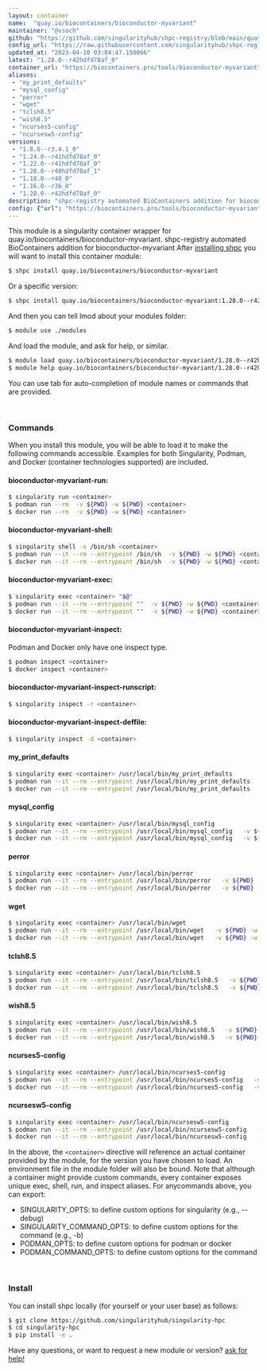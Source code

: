 ```yaml
---
layout: container
name:  "quay.io/biocontainers/bioconductor-myvariant"
maintainer: "@vsoch"
github: "https://github.com/singularityhub/shpc-registry/blob/main/quay.io/biocontainers/bioconductor-myvariant/container.yaml"
config_url: "https://raw.githubusercontent.com/singularityhub/shpc-registry/main/quay.io/biocontainers/bioconductor-myvariant/container.yaml"
updated_at: "2023-04-10 03:04:47.150066"
latest: "1.28.0--r42hdfd78af_0"
container_url: "https://biocontainers.pro/tools/bioconductor-myvariant"
aliases:
 - "my_print_defaults"
 - "mysql_config"
 - "perror"
 - "wget"
 - "tclsh8.5"
 - "wish8.5"
 - "ncurses5-config"
 - "ncursesw5-config"
versions:
 - "1.8.0--r3.4.1_0"
 - "1.24.0--r41hdfd78af_0"
 - "1.22.0--r41hdfd78af_0"
 - "1.20.0--r40hdfd78af_1"
 - "1.18.0--r40_0"
 - "1.16.0--r36_0"
 - "1.28.0--r42hdfd78af_0"
description: "shpc-registry automated BioContainers addition for bioconductor-myvariant"
config: {"url": "https://biocontainers.pro/tools/bioconductor-myvariant", "maintainer": "@vsoch", "description": "shpc-registry automated BioContainers addition for bioconductor-myvariant", "latest": {"1.28.0--r42hdfd78af_0": "sha256:6bc6e0abae88119b6398842301c091ccd3f5f78bba28c4530697e667e137ce76"}, "tags": {"1.8.0--r3.4.1_0": "sha256:d083d1722e20e9b7b59a2658c32b35fea33bd15b9f56317386b5a72628109911", "1.24.0--r41hdfd78af_0": "sha256:ad6c91abcc66a58e6d9b0ec0e3606003313ad6ba578c7040e1ae3e4a6f81f0aa", "1.22.0--r41hdfd78af_0": "sha256:cef21736e773811829bd9635c5dc739d5b4e88aecd3b73d924dd0a5f78983ef1", "1.20.0--r40hdfd78af_1": "sha256:c34f2e1992b985de636f7f5260e0f497fa983c6733c6b010eb41a154b1d6e380", "1.18.0--r40_0": "sha256:2f89b03fe90bfd5337410c464c614d2c332256dad13d71946387d06a4af8c467", "1.16.0--r36_0": "sha256:e9c99b01585855aa40e22556e1fcb441d3d97205069877c4e755a0fc101c7c61", "1.28.0--r42hdfd78af_0": "sha256:6bc6e0abae88119b6398842301c091ccd3f5f78bba28c4530697e667e137ce76"}, "docker": "quay.io/biocontainers/bioconductor-myvariant", "aliases": {"my_print_defaults": "/usr/local/bin/my_print_defaults", "mysql_config": "/usr/local/bin/mysql_config", "perror": "/usr/local/bin/perror", "wget": "/usr/local/bin/wget", "tclsh8.5": "/usr/local/bin/tclsh8.5", "wish8.5": "/usr/local/bin/wish8.5", "ncurses5-config": "/usr/local/bin/ncurses5-config", "ncursesw5-config": "/usr/local/bin/ncursesw5-config"}}
---
```


This module is a singularity container wrapper for quay.io/biocontainers/bioconductor-myvariant.
shpc-registry automated BioContainers addition for bioconductor-myvariant
After [installing shpc](#install) you will want to install this container module:


```bash
$ shpc install quay.io/biocontainers/bioconductor-myvariant
```

Or a specific version:

```bash
$ shpc install quay.io/biocontainers/bioconductor-myvariant:1.28.0--r42hdfd78af_0
```

And then you can tell lmod about your modules folder:

```bash
$ module use ./modules
```

And load the module, and ask for help, or similar.

```bash
$ module load quay.io/biocontainers/bioconductor-myvariant/1.28.0--r42hdfd78af_0
$ module help quay.io/biocontainers/bioconductor-myvariant/1.28.0--r42hdfd78af_0
```

You can use tab for auto-completion of module names or commands that are provided.

<br>

### Commands

When you install this module, you will be able to load it to make the following commands accessible.
Examples for both Singularity, Podman, and Docker (container technologies supported) are included.

#### bioconductor-myvariant-run:

```bash
$ singularity run <container>
$ podman run --rm  -v ${PWD} -w ${PWD} <container>
$ docker run --rm  -v ${PWD} -w ${PWD} <container>
```

#### bioconductor-myvariant-shell:

```bash
$ singularity shell -s /bin/sh <container>
$ podman run --it --rm --entrypoint /bin/sh  -v ${PWD} -w ${PWD} <container>
$ docker run --it --rm --entrypoint /bin/sh  -v ${PWD} -w ${PWD} <container>
```

#### bioconductor-myvariant-exec:

```bash
$ singularity exec <container> "$@"
$ podman run --it --rm --entrypoint ""  -v ${PWD} -w ${PWD} <container> "$@"
$ docker run --it --rm --entrypoint ""  -v ${PWD} -w ${PWD} <container> "$@"
```

#### bioconductor-myvariant-inspect:

Podman and Docker only have one inspect type.

```bash
$ podman inspect <container>
$ docker inspect <container>
```

#### bioconductor-myvariant-inspect-runscript:

```bash
$ singularity inspect -r <container>
```

#### bioconductor-myvariant-inspect-deffile:

```bash
$ singularity inspect -d <container>
```


#### my_print_defaults

```bash
$ singularity exec <container> /usr/local/bin/my_print_defaults
$ podman run --it --rm --entrypoint /usr/local/bin/my_print_defaults   -v ${PWD} -w ${PWD} <container> -c " $@"
$ docker run --it --rm --entrypoint /usr/local/bin/my_print_defaults   -v ${PWD} -w ${PWD} <container> -c " $@"
```


#### mysql_config

```bash
$ singularity exec <container> /usr/local/bin/mysql_config
$ podman run --it --rm --entrypoint /usr/local/bin/mysql_config   -v ${PWD} -w ${PWD} <container> -c " $@"
$ docker run --it --rm --entrypoint /usr/local/bin/mysql_config   -v ${PWD} -w ${PWD} <container> -c " $@"
```


#### perror

```bash
$ singularity exec <container> /usr/local/bin/perror
$ podman run --it --rm --entrypoint /usr/local/bin/perror   -v ${PWD} -w ${PWD} <container> -c " $@"
$ docker run --it --rm --entrypoint /usr/local/bin/perror   -v ${PWD} -w ${PWD} <container> -c " $@"
```


#### wget

```bash
$ singularity exec <container> /usr/local/bin/wget
$ podman run --it --rm --entrypoint /usr/local/bin/wget   -v ${PWD} -w ${PWD} <container> -c " $@"
$ docker run --it --rm --entrypoint /usr/local/bin/wget   -v ${PWD} -w ${PWD} <container> -c " $@"
```


#### tclsh8.5

```bash
$ singularity exec <container> /usr/local/bin/tclsh8.5
$ podman run --it --rm --entrypoint /usr/local/bin/tclsh8.5   -v ${PWD} -w ${PWD} <container> -c " $@"
$ docker run --it --rm --entrypoint /usr/local/bin/tclsh8.5   -v ${PWD} -w ${PWD} <container> -c " $@"
```


#### wish8.5

```bash
$ singularity exec <container> /usr/local/bin/wish8.5
$ podman run --it --rm --entrypoint /usr/local/bin/wish8.5   -v ${PWD} -w ${PWD} <container> -c " $@"
$ docker run --it --rm --entrypoint /usr/local/bin/wish8.5   -v ${PWD} -w ${PWD} <container> -c " $@"
```


#### ncurses5-config

```bash
$ singularity exec <container> /usr/local/bin/ncurses5-config
$ podman run --it --rm --entrypoint /usr/local/bin/ncurses5-config   -v ${PWD} -w ${PWD} <container> -c " $@"
$ docker run --it --rm --entrypoint /usr/local/bin/ncurses5-config   -v ${PWD} -w ${PWD} <container> -c " $@"
```


#### ncursesw5-config

```bash
$ singularity exec <container> /usr/local/bin/ncursesw5-config
$ podman run --it --rm --entrypoint /usr/local/bin/ncursesw5-config   -v ${PWD} -w ${PWD} <container> -c " $@"
$ docker run --it --rm --entrypoint /usr/local/bin/ncursesw5-config   -v ${PWD} -w ${PWD} <container> -c " $@"
```



In the above, the `<container>` directive will reference an actual container provided
by the module, for the version you have chosen to load. An environment file in the
module folder will also be bound. Note that although a container
might provide custom commands, every container exposes unique exec, shell, run, and
inspect aliases. For anycommands above, you can export:

 - SINGULARITY_OPTS: to define custom options for singularity (e.g., --debug)
 - SINGULARITY_COMMAND_OPTS: to define custom options for the command (e.g., -b)
 - PODMAN_OPTS: to define custom options for podman or docker
 - PODMAN_COMMAND_OPTS: to define custom options for the command

<br>

### Install

You can install shpc locally (for yourself or your user base) as follows:

```bash
$ git clone https://github.com/singularityhub/singularity-hpc
$ cd singularity-hpc
$ pip install -e .
```

Have any questions, or want to request a new module or version? [ask for help!](https://github.com/singularityhub/singularity-hpc/issues)